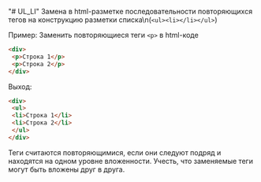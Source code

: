 "# UL_LI"
Замена в html-разметке последовательности повторяющихся тегов на конструкцию разметки списка\n(```<ul><li></li></ul>```)

Пример: Заменить повторяющиеся теги ```<p>``` в html-коде
```html
<div>
 <p>Строка 1</p>
 <p>Строка 2</p>
</div>
```
Выход:
```html
<div>
 <ul>
 <li>Строка 1</li>
 <li>Строка 2</li>
 </ul>
</div>
```
Теги считаются повторяющимися, если они следуют подряд и находятся на одном уровне вложенности.
Учесть, что заменяемые теги могут быть вложены друг в друга.
